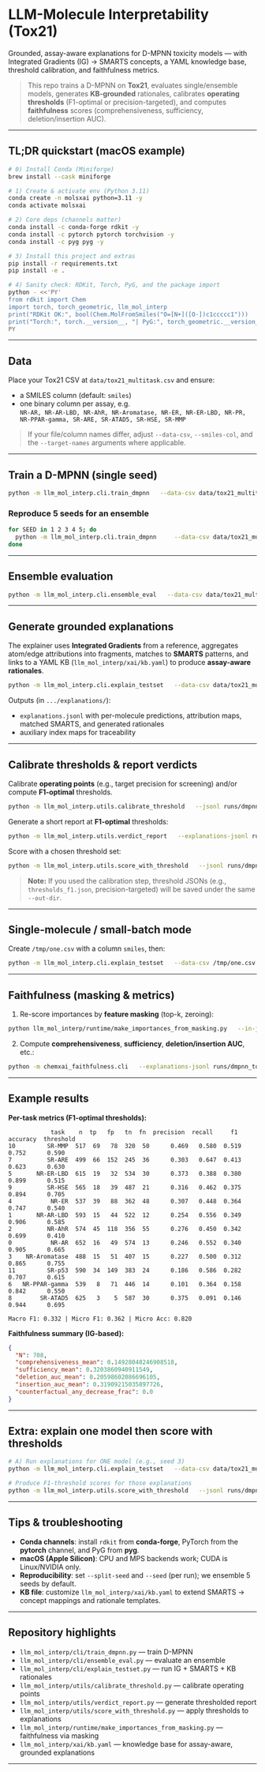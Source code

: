# LLM-Molecule Interpretability (Tox21)
Grounded, assay-aware explanations for D-MPNN toxicity models — with Integrated Gradients (IG) → SMARTS concepts, a YAML knowledge base, threshold calibration, and faithfulness metrics.

> This repo trains a D-MPNN on **Tox21**, evaluates single/ensemble models, generates **KB-grounded** rationales, calibrates **operating thresholds** (F1-optimal or precision-targeted), and computes **faithfulness** scores (comprehensiveness, sufficiency, deletion/insertion AUC).

---

## TL;DR quickstart (macOS example)

```bash
# 0) Install Conda (Miniforge)
brew install --cask miniforge

# 1) Create & activate env (Python 3.11)
conda create -n molsxai python=3.11 -y
conda activate molsxai

# 2) Core deps (channels matter)
conda install -c conda-forge rdkit -y
conda install -c pytorch pytorch torchvision -y
conda install -c pyg pyg -y

# 3) Install this project and extras
pip install -r requirements.txt
pip install -e .

# 4) Sanity check: RDKit, Torch, PyG, and the package import
python - <<'PY'
from rdkit import Chem
import torch, torch_geometric, llm_mol_interp
print("RDKit OK:", bool(Chem.MolFromSmiles("O=[N+]([O-])c1ccccc1")))
print("Torch:", torch.__version__, "| PyG:", torch_geometric.__version__)
PY
```

---

## Data

Place your Tox21 CSV at `data/tox21_multitask.csv` and ensure:
- a SMILES column (default: `smiles`)
- one binary column per assay, e.g.  
  `NR-AR, NR-AR-LBD, NR-AhR, NR-Aromatase, NR-ER, NR-ER-LBD, NR-PR, NR-PPAR-gamma, SR-ARE, SR-ATAD5, SR-HSE, SR-MMP`

> If your file/column names differ, adjust `--data-csv`, `--smiles-col`, and the `--target-names` arguments where applicable.

---

## Train a D-MPNN (single seed)

```bash
python -m llm_mol_interp.cli.train_dmpnn   --data-csv data/tox21_multitask.csv --smiles-col smiles   --out-dir runs/dmpnn_tox21   --epochs 50 --batch-size 64 --depth 3 --hidden 256   --dropout 0.2 --lr 1e-3 --scheduler onecycle   --weight-decay 1e-2 --clip-grad 1.0 --patience 10 --seed 7
```

### Reproduce 5 seeds for an ensemble

```bash
for SEED in 1 2 3 4 5; do
  python -m llm_mol_interp.cli.train_dmpnn     --data-csv data/tox21_multitask.csv --smiles-col smiles     --out-dir runs/dmpnn_tox21_seed${SEED}     --epochs 50 --batch-size 64 --depth 3 --hidden 256     --dropout 0.2 --lr 1e-3 --scheduler onecycle     --weight-decay 1e-2 --clip-grad 1.0 --patience 10 --seed ${SEED}
done
```

---

## Ensemble evaluation

```bash
python -m llm_mol_interp.cli.ensemble_eval   --data-csv data/tox21_multitask.csv --smiles-col smiles   --ckpts runs/dmpnn_tox21_seed1/best.pt          runs/dmpnn_tox21_seed2/best.pt          runs/dmpnn_tox21_seed3/best.pt          runs/dmpnn_tox21_seed4/best.pt          runs/dmpnn_tox21_seed5/best.pt   --split-seed 7 --batch-size 256   --out-dir runs/dmpnn_tox21_ensemble --save-preds-csv
```

---

## Generate grounded explanations

The explainer uses **Integrated Gradients** from a reference, aggregates atom/edge attributions into fragments, matches to **SMARTS** patterns, and links to a YAML KB (`llm_mol_interp/xai/kb.yaml`) to produce **assay-aware rationales**.

```bash
python -m llm_mol_interp.cli.explain_testset   --data-csv data/tox21_multitask.csv --smiles-col smiles   --ckpt runs/dmpnn_tox21_seed3/best.pt   --ensemble-ckpts runs/dmpnn_tox21_seed1/best.pt                    runs/dmpnn_tox21_seed2/best.pt                    runs/dmpnn_tox21_seed3/best.pt                    runs/dmpnn_tox21_seed4/best.pt                    runs/dmpnn_tox21_seed5/best.pt   --split-seed 7 --max-mols -1 --ig-steps 64   --kb llm_mol_interp/xai/kb.yaml   --out-dir runs/dmpnn_tox21_ensemble/explanations
```

Outputs (in `.../explanations/`):
- `explanations.jsonl` with per-molecule predictions, attribution maps, matched SMARTS, and generated rationales
- auxiliary index maps for traceability

---

## Calibrate thresholds & report verdicts

Calibrate **operating points** (e.g., target precision for screening) and/or compute **F1-optimal** thresholds.

```bash
python -m llm_mol_interp.utils.calibrate_threshold   --jsonl runs/dmpnn_tox21_ensemble/explanations/explanations.jsonl   --csv data/tox21_multitask.csv   --smiles-col smiles   --target-precision 0.50   --out-dir runs/dmpnn_tox21_ensemble
```

Generate a short report at **F1-optimal** thresholds:

```bash
python -m llm_mol_interp.utils.verdict_report   --explanations-jsonl runs/dmpnn_tox21_ensemble/explanations/explanations.jsonl   --data-csv data/tox21_multitask.csv --smiles-col smiles   --thresholds-json runs/dmpnn_tox21_ensemble/thresholds_f1.json
```

Score with a chosen threshold set:

```bash
python -m llm_mol_interp.utils.score_with_threshold   --jsonl runs/dmpnn_tox21_ensemble/explanations/explanations.jsonl   --csv data/tox21_multitask.csv   --smiles-col smiles   --thresholds runs/dmpnn_tox21_ensemble/thresholds_f1.json
```

> **Note:** If you used the calibration step, threshold JSONs (e.g., `thresholds_f1.json`, precision-targeted) will be saved under the same `--out-dir`.

---

## Single-molecule / small-batch mode

Create `/tmp/one.csv` with a column `smiles`, then:

```bash
python -m llm_mol_interp.cli.explain_testset   --data-csv /tmp/one.csv --smiles-col smiles   --ckpt runs/dmpnn_tox21_seed3/best.pt   --ig-steps 64   --kb llm_mol_interp/xai/kb.yaml   --out-dir runs/dmpnn_tox21_explanations_single   --thresholds-json runs/dmpnn_tox21_ensemble/thresholds_f1.json   --default-thr 0.5
```

---

## Faithfulness (masking & metrics)

1) Re-score importances by **feature masking** (top-k, zeroing):

```bash
python llm_mol_interp/runtime/make_importances_from_masking.py   --in-jsonl runs/dmpnn_tox21_ensemble/explanations/explanations.jsonl   --out-jsonl runs/dmpnn_tox21_ensemble/explanations/explanations_masking.jsonl   --endpoint NR-AR   --ckpts runs/dmpnn_tox21_seed1/best.pt runs/dmpnn_tox21_seed2/best.pt           runs/dmpnn_tox21_seed3/best.pt runs/dmpnn_tox21_seed4/best.pt           runs/dmpnn_tox21_seed5/best.pt   --target-names NR-AR NR-AR-LBD NR-AhR NR-Aromatase NR-ER NR-ER-LBD NR-PR NR-PPAR-gamma SR-ARE SR-ATAD5 SR-HSE SR-MMP   --topk 10 --mask-mode zero
```

2) Compute **comprehensiveness**, **sufficiency**, **deletion/insertion AUC**, etc.:

```bash
python -m chemxai_faithfulness.cli   --explanations-jsonl runs/dmpnn_tox21_ensemble/explanations/explanations_masking.jsonl   --ckpts runs/dmpnn_tox21_seed1/best.pt runs/dmpnn_tox21_seed2/best.pt           runs/dmpnn_tox21_seed3/best.pt runs/dmpnn_tox21_seed4/best.pt           runs/dmpnn_tox21_seed5/best.pt   --endpoint NR-AR   --out-dir runs/dmpnn_tox21_ensemble/faithfulness_masking   --kb llm_mol_interp/xai/kb.yaml   --target-names NR-AR NR-AR-LBD NR-AhR NR-Aromatase NR-ER NR-ER-LBD NR-PR NR-PPAR-gamma SR-ARE SR-ATAD5 SR-HSE SR-MMP
```

---

## Example results

**Per-task metrics (F1-optimal thresholds):**
```
            task    n  tp   fp   tn  fn  precision  recall     f1  accuracy  threshold
10         SR-MMP  517  69   78  320  50      0.469   0.580  0.519     0.752      0.590
7          SR-ARE  499  66  152  245  36      0.303   0.647  0.413     0.623      0.630
5       NR-ER-LBD  615  19   32  534  30      0.373   0.388  0.380     0.899      0.515
9          SR-HSE  565  18   39  487  21      0.316   0.462  0.375     0.894      0.705
4           NR-ER  537  39   88  362  48      0.307   0.448  0.364     0.747      0.540
1       NR-AR-LBD  593  15   44  522  12      0.254   0.556  0.349     0.906      0.585
2          NR-AhR  574  45  118  356  55      0.276   0.450  0.342     0.699      0.410
0           NR-AR  652  16   49  574  13      0.246   0.552  0.340     0.905      0.665
3    NR-Aromatase  488  15   51  407  15      0.227   0.500  0.312     0.865      0.755
11         SR-p53  590  34  149  383  24      0.186   0.586  0.282     0.707      0.615
6   NR-PPAR-gamma  539   8   71  446  14      0.101   0.364  0.158     0.842      0.550
8        SR-ATAD5  625   3    5  587  30      0.375   0.091  0.146     0.944      0.695

Macro F1: 0.332 | Micro F1: 0.362 | Micro Acc: 0.820
```

**Faithfulness summary (IG-based):**
```json
{
  "N": 708,
  "comprehensiveness_mean": 0.14928048246908518,
  "sufficiency_mean": 0.3203860940911549,
  "deletion_auc_mean": 0.20598602086696105,
  "insertion_auc_mean": 0.31909215035897726,
  "counterfactual_any_decrease_frac": 0.0
}
```

---

## Extra: explain one model then score with thresholds

```bash
# A) Run explanations for ONE model (e.g., seed 3)
python -m llm_mol_interp.cli.explain_testset   --data-csv data/tox21_multitask.csv   --smiles-col smiles   --ckpt runs/dmpnn_tox21_seed3/best.pt   --out-dir runs/dmpnn_tox21_seed3/explanations

# Produce F1-threshold scores for those explanations
python -m llm_mol_interp.utils.score_with_threshold   --jsonl runs/dmpnn_tox21_seed3/explanations/explanations.jsonl   --csv data/tox21_multitask.csv   --smiles-col smiles   --thresholds runs/dmpnn_tox21_ensemble/thresholds_f1.json
```

---

## Tips & troubleshooting

- **Conda channels**: install `rdkit` from **conda-forge**, PyTorch from the **pytorch** channel, and PyG from **pyg**.
- **macOS (Apple Silicon)**: CPU and MPS backends work; CUDA is Linux/NVIDIA only.
- **Reproducibility**: set `--split-seed` and `--seed` (per run); we ensemble 5 seeds by default.
- **KB file**: customize `llm_mol_interp/xai/kb.yaml` to extend SMARTS → concept mappings and rationale templates.

---

## Repository highlights

- `llm_mol_interp/cli/train_dmpnn.py` — train D-MPNN
- `llm_mol_interp/cli/ensemble_eval.py` — evaluate an ensemble
- `llm_mol_interp/cli/explain_testset.py` — run IG + SMARTS + KB rationales
- `llm_mol_interp/utils/calibrate_threshold.py` — calibrate operating points
- `llm_mol_interp/utils/verdict_report.py` — generate thresholded report
- `llm_mol_interp/utils/score_with_threshold.py` — apply thresholds to explanations
- `llm_mol_interp/runtime/make_importances_from_masking.py` — faithfulness via masking
- `llm_mol_interp/xai/kb.yaml` — knowledge base for assay-aware, grounded explanations

---



